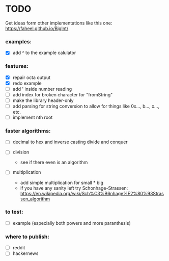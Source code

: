 # TODO

Get ideas form other implementations like this one: https://faheel.github.io/BigInt/

### examples:

- [x] add ^ to the example calulator

### features:

- [x] repair octa output
- [x] redo example
- [ ] add ' inside number reading
- [ ] add index for broken character for "fromString"
- [ ] make the library header-only
- [ ] add parsing for string conversion to allow for things like 0x..., b..., x..., etc.
- [ ] implement nth root

### faster algorithms:

- [ ] decimal to hex and inverse casting
  divide and conquer
- [ ] division

    - see if there even is an algorithm

- [ ] multiplication

    - add simple multiplication for small * big
    - if you have any sanity left try
      Schonhage-Strassen: https://en.wikipedia.org/wiki/Sch%C3%B6nhage%E2%80%93Strassen_algorithm

### to test:

- [ ] example (especially both powers and more paranthesis)

### where to publish:

- [ ] reddit
- [ ] hackernews